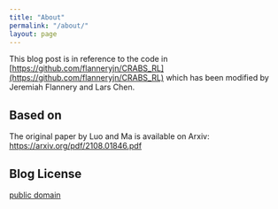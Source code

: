 ```yaml
---
title: "About"
permalink: "/about/"
layout: page
---
```



This blog post is in reference to the code in [https://github.com/flanneryjn/CRABS_RL](https://github.com/flanneryjn/CRABS_RL) which has been modified by Jeremiah Flannery and Lars Chen.

## Based on

The original paper by Luo and Ma is available on Arxiv: https://arxiv.org/pdf/2108.01846.pdf

## Blog License

[public domain](http://unlicense.org/)


